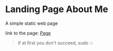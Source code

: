 # Landing Page About Me

A simple static web page

link to the page: [Page](http://www.ivancarcamo.me/)

> If at first you don't succeed, sudo :boom:
